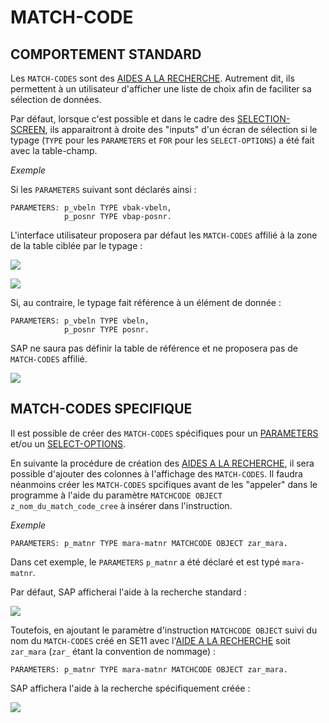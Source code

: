 # MATCH-CODE

## COMPORTEMENT STANDARD

Les `MATCH-CODES` sont des [AIDES A LA RECHERCHE](../10_DB_TABLES/07_AIDE_A_LA_RECHERCHE.md). Autrement dit, ils permettent à un utilisateur d'afficher une liste de choix afin de faciliter sa sélection de données.

Par défaut, lorsque c'est possible et dans le cadre des [SELECTION-SCREEN](./01_ECRAN_DE_SELECTION.md), ils apparaitront à droite des "inputs" d'un écran de sélection si le typage (`TYPE` pour les `PARAMETERS` et `FOR` pour les `SELECT-OPTIONS`) a été fait avec la table-champ.

_Exemple_

Si les `PARAMETERS` suivant sont déclarés ainsi : 

```abap
PARAMETERS: p_vbeln TYPE vbak-vbeln,
            p_posnr TYPE vbap-posnr.
```

L'interface utilisateur proposera par défaut les `MATCH-CODES` affilié à la zone de la table ciblée par le typage :

![](../assets/images/PARAMETERS_012.jpg)

![](../assets/images/PARAMETERS_013.jpg)

Si, au contraire, le typage fait référence à un élément de donnée :

```abap
PARAMETERS: p_vbeln TYPE vbeln,
            p_posnr TYPE posnr.
```

SAP ne saura pas définir la table de référence et ne proposera pas de `MATCH-CODES` affilié.

![](../assets/images/PARAMETERS_014.jpg)

## MATCH-CODES SPECIFIQUE

Il est possible de créer des `MATCH-CODES` spécifiques pour un [PARAMETERS](./02_INSTRUCTION_PARAMETERS.md) et/ou un [SELECT-OPTIONS](./03_INSTRUCTION_SELECT-OPTIONS.md).

En suivante la procédure de création des [AIDES A LA RECHERCHE](../10_DB_TABLES/07_AIDE_A_LA_RECHERCHE.md), il sera possible d'ajouter des colonnes à l'affichage des `MATCH-CODES`. Il faudra néanmoins créer les `MATCH-CODES` spcifiques avant de les "appeler" dans le programme à l'aide du paramètre `MATCHCODE OBJECT z_nom_du_match_code_cree` à insérer dans l'instruction.

_Exemple_

```abap
PARAMETERS: p_matnr TYPE mara-matnr MATCHCODE OBJECT zar_mara.
```

Dans cet exemple, le `PARAMETERS` `p_matnr` a été déclaré et est typé `mara-matnr`. 

Par défaut, SAP afficherai l'aide à la recherche standard :

![](../assets/images/PARAMETERS_016.jpg)

Toutefois, en ajoutant le paramètre d'instruction `MATCHCODE OBJECT` suivi du nom du `MATCH-CODES` créé en SE11 avec l'[AIDE A LA RECHERCHE](../10_DB_TABLES/07_AIDE_A_LA_RECHERCHE.md) soit `zar_mara` (`zar_` étant la convention de nommage) :

```abap
PARAMETERS: p_matnr TYPE mara-matnr MATCHCODE OBJECT zar_mara.
```

SAP affichera l'aide à la recherche spécifiquement créée :

![](../assets/images/PARAMETERS_015.jpg)